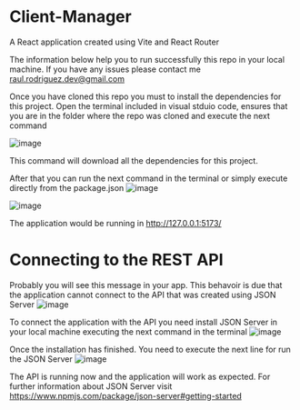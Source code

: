 # Client-Manager
A React application created using Vite and React Router

The information below help you to run successfully this repo in your local machine. If you have any issues please contact me raul.rodriguez.dev@gmail.com

Once you have cloned this repo you must to install the dependencies for this project.
Open the terminal included in visual stduio code, ensures that you are in the folder where the repo was cloned and execute the next command

![image](https://github.com/RaulRodriguezDev/Client-Manager/assets/119970232/7f1dd2ec-4338-4893-bb05-9427c3a0e016)

This command will download all the dependencies for this project.

After that you can run the next command in the terminal or simply execute directly from the package.json
![image](https://github.com/RaulRodriguezDev/Client-Manager/assets/119970232/98bf84ef-d32c-42de-b9cb-9a005b8b8997)

![image](https://github.com/RaulRodriguezDev/Client-Manager/assets/119970232/d41495e0-0014-4fa1-92df-325f2b1a316f)

The application would be running in http://127.0.0.1:5173/

# Connecting to the REST API

Probably you will see this message in your app. This behavoir is due that the application cannot connect to the API that was created using JSON Server
![image](https://github.com/RaulRodriguezDev/Client-Manager/assets/119970232/f3876019-9010-47c6-8863-fe5acd0aaa95)

To connect the application with the API you need install JSON Server in your local machine executing the next command in the terminal
![image](https://github.com/RaulRodriguezDev/Client-Manager/assets/119970232/df203226-3df8-47ea-ba35-5b7320490f41)

Once the installation has finished. You need to execute the next line for run the JSON Server
![image](https://github.com/RaulRodriguezDev/Client-Manager/assets/119970232/2e6cfc68-ae5f-4f5b-bda5-ff476deff17b)

The API is running now and the application will work as expected.
For further information about JSON Server visit https://www.npmjs.com/package/json-server#getting-started


